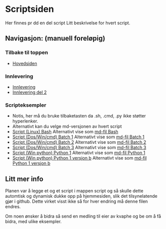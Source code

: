 # Scriptsiden
Her finnes pr dd en del script
Litt beskrivelse for hvert script.

## Navigasjon: (manuell foreløpig)
### Tilbake til toppen
- [Hovedsiden](../README.md)
### Innlevering
- [Innlevering](../innlevering/innlevering001.md)
- [Innlevering del 2](../innlevering/innlevering002_lite_tekst_noe_kode.md)
### Scripteksempler
- Notis, her må du bruke tilbaketasten da .sh, .cmd, .py ikke støtter hyperlenker.
- Alternativt kan du velge md-versjonen av hvert script
- [Script (Linux) Bash](./bash01.sh) Alternativt vise som [md-fil Bash](./bash01_sh.md) 
- [Script (Dos/Win/cmd) Batch 1](./batch01.cmd) Alternativt vise som [md-fil Batch 1](./batch01_cmd.md) 
- [Script (Dos/Win/cmd) Batch 2](./batch02.cmd) Alternativt vise som [md-fil Batch 2](./batch02_cmd.md)
- [Script (Dos/Win/cmd) Batch 3](./batch03.cmd) Alternativt vise som [md-fil Batch 3](./batch03_cmd.md)
- [Script (Win python) Python 1](./python01.py) Alternativt vise som [md-fil Python 1](./python01_py.md)
- [Script (Win python) Python 1 versjon b](./python01b.py) Alternativt vise som [md-fil Python 1 versjon b](./python01b_py.md)
<!-- 
- [Script (Linux python) Python 2](./python02.py) NB ikke klar enda 
- [Script (OS uavhengig python) Python 3](./python03.py) NB ikke klar enda 
-->


## Litt mer info
Planen var å legge et og et script i mappen script og så skulle dette automtisk og dynamisk dukke opp på hjemmesiden, slik det 
tilsynelatende gjør i github. Dette virket visst ikke så for hver endring må denne filen endres.

Om noen ønsker å bidra så send en medling til eier av kvaphe og be om å få bidra, med ulike eksempler.  

